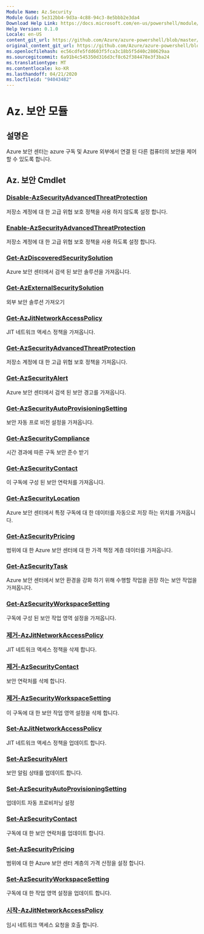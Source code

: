 ```yaml
---
Module Name: Az.Security
Module Guid: 5e312bb4-9d3a-4c88-94c3-8e5bbb2e3da4
Download Help Link: https://docs.microsoft.com/en-us/powershell/module/az.security
Help Version: 0.1.0
Locale: en-US
content_git_url: https://github.com/Azure/azure-powershell/blob/master/src/Security/Security/help/Az.Security.md
original_content_git_url: https://github.com/Azure/azure-powershell/blob/master/src/Security/Security/help/Az.Security.md
ms.openlocfilehash: ec56cdfe5fdd603f5fca3c18b5f5d40c280629aa
ms.sourcegitcommit: 6a91b4c545350d316d3cf8c62f384478e3f3ba24
ms.translationtype: MT
ms.contentlocale: ko-KR
ms.lasthandoff: 04/21/2020
ms.locfileid: "94043482"
---
```

# Az. 보안 모듈
## 설명은
Azure 보안 센터는 azure 구독 및 Azure 외부에서 연결 된 다른 컴퓨터의 보안을 제어할 수 있도록 합니다.

## Az. 보안 Cmdlet
### [Disable-AzSecurityAdvancedThreatProtection](Disable-AzSecurityAdvancedThreatProtection.md)
저장소 계정에 대 한 고급 위협 보호 정책을 사용 하지 않도록 설정 합니다.

### [Enable-AzSecurityAdvancedThreatProtection](Enable-AzSecurityAdvancedThreatProtection.md)
저장소 계정에 대 한 고급 위협 보호 정책을 사용 하도록 설정 합니다.

### [Get-AzDiscoveredSecuritySolution](Get-AzDiscoveredSecuritySolution.md)
Azure 보안 센터에서 검색 된 보안 솔루션을 가져옵니다.

### [Get-AzExternalSecuritySolution](Get-AzExternalSecuritySolution.md)
외부 보안 솔루션 가져오기 

### [Get-AzJitNetworkAccessPolicy](Get-AzJitNetworkAccessPolicy.md)
JIT 네트워크 액세스 정책을 가져옵니다.

### [Get-AzSecurityAdvancedThreatProtection](Get-AzSecurityAdvancedThreatProtection.md)
저장소 계정에 대 한 고급 위협 보호 정책을 가져옵니다.

### [Get-AzSecurityAlert](Get-AzSecurityAlert.md)
Azure 보안 센터에서 검색 된 보안 경고를 가져옵니다.

### [Get-AzSecurityAutoProvisioningSetting](Get-AzSecurityAutoProvisioningSetting.md)
보안 자동 프로 비전 설정을 가져옵니다.

### [Get-AzSecurityCompliance](Get-AzSecurityCompliance.md)
시간 경과에 따른 구독 보안 준수 받기

### [Get-AzSecurityContact](Get-AzSecurityContact.md)
이 구독에 구성 된 보안 연락처를 가져옵니다.

### [Get-AzSecurityLocation](Get-AzSecurityLocation.md)
Azure 보안 센터에서 특정 구독에 대 한 데이터를 자동으로 저장 하는 위치를 가져옵니다.

### [Get-AzSecurityPricing](Get-AzSecurityPricing.md)
범위에 대 한 Azure 보안 센터에 대 한 가격 책정 계층 데이터를 가져옵니다.

### [Get-AzSecurityTask](Get-AzSecurityTask.md)
Azure 보안 센터에서 보안 환경을 강화 하기 위해 수행할 작업을 권장 하는 보안 작업을 가져옵니다.

### [Get-AzSecurityWorkspaceSetting](Get-AzSecurityWorkspaceSetting.md)
구독에 구성 된 보안 작업 영역 설정을 가져옵니다.

### [제거-AzJitNetworkAccessPolicy](Remove-AzJitNetworkAccessPolicy.md)
JIT 네트워크 액세스 정책을 삭제 합니다.

### [제거-AzSecurityContact](Remove-AzSecurityContact.md)
보안 연락처를 삭제 합니다.

### [제거-AzSecurityWorkspaceSetting](Remove-AzSecurityWorkspaceSetting.md)
이 구독에 대 한 보안 작업 영역 설정을 삭제 합니다.

### [Set-AzJitNetworkAccessPolicy](Set-AzJitNetworkAccessPolicy.md)
JIT 네트워크 액세스 정책을 업데이트 합니다.

### [Set-AzSecurityAlert](Set-AzSecurityAlert.md)
보안 알림 상태를 업데이트 합니다.

### [Set-AzSecurityAutoProvisioningSetting](Set-AzSecurityAutoProvisioningSetting.md)
업데이트 자동 프로비저닝 설정

### [Set-AzSecurityContact](Set-AzSecurityContact.md)
구독에 대 한 보안 연락처를 업데이트 합니다.

### [Set-AzSecurityPricing](Set-AzSecurityPricing.md)
범위에 대 한 Azure 보안 센터 계층의 가격 산정을 설정 합니다.

### [Set-AzSecurityWorkspaceSetting](Set-AzSecurityWorkspaceSetting.md)
구독에 대 한 작업 영역 설정을 업데이트 합니다.

### [시작-AzJitNetworkAccessPolicy](Start-AzJitNetworkAccessPolicy.md)
임시 네트워크 액세스 요청을 호출 합니다.

